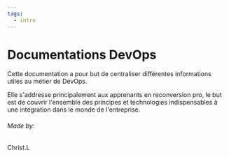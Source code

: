 ```yaml
---
tags:
  - intro
---
```


# Documentations DevOps

Cette documentation a pour but de centraliser différentes informations utiles au métier de DevOps.

Elle s'addresse principalement aux apprenants en reconversion pro, le but est de couvrir l'ensemble des principes et technologies indispensables à une intégration dans le monde de l'entreprise.

###### *Made by:*
Christ.L